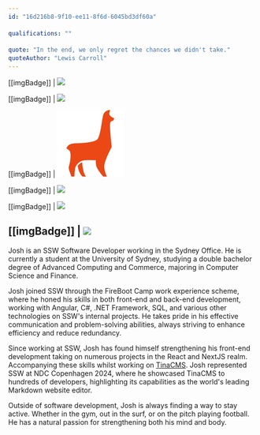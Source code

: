 ```yaml
---
id: "16d216b8-9f10-ee11-8f6d-6045bd3df60a"

qualifications: ""

quote: "In the end, we only regret the chances we didn't take."
quoteAuthor: "Lewis Carroll"
---
```


[[imgBadge]]
| ![](../badges/Developer-react.png)

[[imgBadge]]
| ![](../badges/Developer-angular.png)

[[imgBadge]]
| ![](../badges/Developer-TinaCMS.png)

[[imgBadge]]
| ![](../badges/Developer-c-sharp.png)

[[imgBadge]]
| ![](../badges/Developer-js.png)

[[imgBadge]]
| ![](../badges/Developer-dotnet-code.png)
---

Josh is an SSW Software Developer working in the Sydney Office. He is currently a student at the University of Sydney, studying a double bachelor degree of Advanced Computing and Commerce, majoring in Computer Science and Finance.

Josh joined SSW through the FireBoot Camp work experience scheme, where he honed his skills in both front-end and back-end development, working with Angular, C#, .NET Framework, SQL, and various other technologies on SSW's internal projects. He takes pride in his effective communication and problem-solving abilities, always striving to enhance efficiency and reduce redundancy.

Since working at SSW, Josh has found himself strengthening his front-end development taking on numerous projects in the React and NextJS realm. Accompanying these skills whilst working on [TinaCMS](https://tina.io/). Josh represented SSW at NDC Copenhagen 2024, where he showcased TinaCMS to hundreds of developers, highlighting its capabilities as the world's leading Markdown website editor.

Outside of software development, Josh is always finding a way to stay active. Whether in the gym, out in the surf, or on the pitch playing football. He has a natural passion for strengthening both his mind and body.

